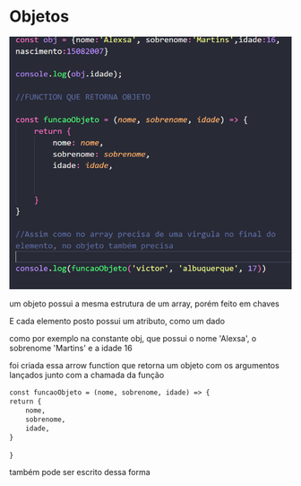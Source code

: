 # Objetos

![alt text](image.png)

um objeto possui a mesma estrutura de um array, porém feito em chaves

E cada elemento posto possui um atributo, como um dado 

como por exemplo na constante obj, que possui o nome 'Alexsa', o sobrenome 'Martins' e a idade 16

foi criada essa arrow function que retorna um objeto com os argumentos lançados junto com a chamada da função 

    const funcaoObjeto = (nome, sobrenome, idade) => {
    return {
        nome,
        sobrenome,
        idade,
    }

    }

também pode ser escrito dessa forma